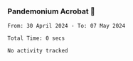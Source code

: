 ### Pandemonium Acrobat 🤸

<!--START_SECTION:waka-->

```all_time
From: 30 April 2024 - To: 07 May 2024

Total Time: 0 secs

No activity tracked
```

<!--END_SECTION:waka-->
